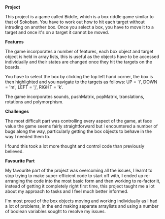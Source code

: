 <b>Project</b>

This project is a game called Biddle, which is a box riddle game similar to that of Sokoban.
You have to work out how to hit each target without intruding on another box.
Once you select a box, you have to move it to a target and once it's on a target it cannot be moved.

<b>Features</b>

The game incorporates a number of features, each box object and target object is held in array lists, this is
useful as the objects have to be accessed individually and their states are changed once they hit the targets
on the boards.

You have to select the box by clicking the top left hand corner, the box is then highlighted and you navigate to 
the targets as follows: UP = 'i', DOWN = 'm', LEFT = 'j', RIGHT = 'k'.

The game incorporates sounds, pushMatrix, popMatrix, translations, rotations and polymorphism.

<b>Challenges</b>

The most difficult part was controlling every aspect of the game, at face value the game seems fairly straightforward
but I encountered a number of bugs along the way, particularly getting the box objects to behave in the way I needed 
them to.

I found this took a lot more thought and control code than previously believed.

<b>Favourite Part</b>

My favourite part of the project was overcoming all the issues, I learnt to stop trying to make super-efficient code to
start off with, I ended up re-arranging the code into the most basic form and then working to re-factor it, instead of 
getting it completely right first time, this project taught me a lot about my approach to tasks and I feel much better
informed. 

I'm most proud of the box objects moving and working individually as I had a lot of problems, in the end making separate
arraylists and using a number of boolean variables sought to resolve my issues.
